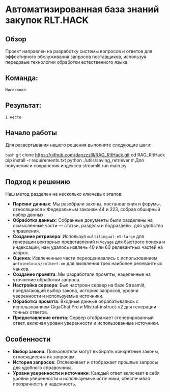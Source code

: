 # Автоматизированная база знаний закупок RLT.HACK

## Обзор

Проект направлен на разработку системы вопросов и ответов для эффективного обслуживания запросов поставщиков, используя передовые технологии обработки естественного языка.

## Команда: 
    Мисисково

## Результат: 
    1 место

## Начало работы

Для развертывания нашего решения выполните следующие шаги:

```bash```
git clone https://github.com/danzzzlll/RAG_RltHack.git
cd RAG_RltHack
pip install -r requirements.txt
python ./utils/saving_retriever # Для получения и сохранения индексов
streamlit run main.py

## Подход к решению

Наш метод разделен на несколько ключевых этапов:

- **Парсинг данных**: Мы разобрали законы, постановления и форумы, относящиеся к Федеральным законам 44 и 223, собрав обширный набор данных.
- **Обработка данных**: Собранные документы были разделены на осмысленные части — статьи, разделы и подразделы, для удобства управления.
- **Создание ретривера**: Используя `multilingual-e5-large` для генерации векторных представлений и `Voyage` для быстрого поиска и индексации, нам удалось извлечь 40 или 60 релевантных частей на запрос.
- **Оценка**: Извлеченные части переоценивались с использованием `antoinelouis/colbert-xm` для выявления трех наиболее релевантных чанков.
- **Создание промпта**: Мы разработали промпты, нацеленные на уточнение обработки запроса.
- **Настройка сервера**: Был настроен сервер на базе Streamlit, предлагающий выбор закона, историю запросов, уровни уверенности и используемые источники.
- **Обработка промпта**: Входные данные обрабатывались с использованием GigaChat Pro и Mistral-instruct-v2 для генерации точных ответов.
- **Предоставление ответа**: Сервер отображает сгенерированный ответ, включая уровни уверенности и использованные источники.

## Особенности

- **Выбор закона**: Пользователи могут выбирать конкретные законы, относящиеся к их запросам.
- **История запросов**: Отслеживает и отображает прошлые запросы для удобного справочника.
- **Уровни уверенности и источники**: Каждый ответ включает в себя уровни уверенности и используемые источники, обеспечивая прозрачность и надежность.